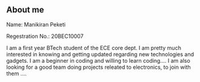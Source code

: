 ## About me

Name: Manikiran Peketi

Regestration No.: 20BEC10007

I am a first year BTech student of the ECE core dept.
I am pretty much interested in knowing and getting updated regarding new technologies and gadgets.
I am a beginner in coding and willing to learn coding.... 
I am also looking for a good team doing projects releated to electronics, to join with them ....
